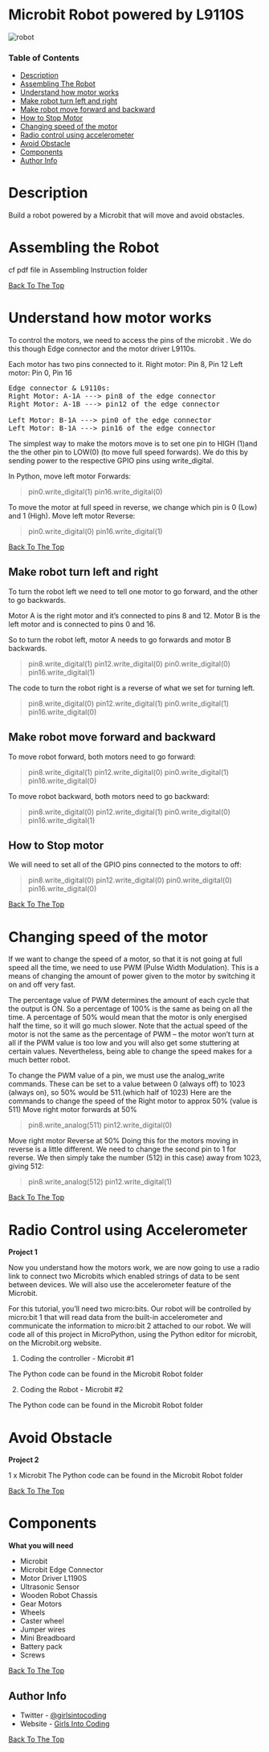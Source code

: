 # Microbit Robot powered by L9110S

<p align="center">

![robot](https://github.com/Helenous/Microbit_Robot/blob/master/Images/Robot.png)
</p>


### Table of Contents

- [Description](#description)
- [Assembling The Robot](#assembling-the-robot)
- [Understand how motor works](#understand-how-motor-works)
- [Make robot turn left and right](#make-robot-turn-left-and-right)
- [Make robot move forward and backward](#make-robot-move-forward-and-backward)
- [How to Stop Motor](#how-to-stop-motor)
- [Changing speed of the motor](#changing-speed-of-the-motor)
- [Radio control using accelerometer](#radio-control-using-accelerometer)
- [Avoid Obstacle](#avoid-obstacle)
- [Components](#components)
- [Author Info](#author-info)

# Description
Build a robot powered by a Microbit that will move and avoid obstacles.

# Assembling the Robot

cf pdf file in Assembling Instruction folder

[Back To The Top](#Microbit-Robot-powered-by-L9110S)

# Understand how motor works

To control the motors, we need to access the pins of the microbit . We do this though Edge connector and the motor driver L9110s.

Each motor has two pins connected to it. 
Right motor: Pin 8, Pin 12
Left motor: Pin 0, Pin 16 

<pre>
Edge connector & L9110s:
Right Motor: A-1A ---> pin8 of the edge connector
Right Motor: A-1B ---> pin12 of the edge connector

Left Motor: B-1A ---> pin0 of the edge connector
Left Motor: B-1A ---> pin16 of the edge connector
</pre>

The simplest way to make the motors move is to set one pin to HIGH (1)and the the other pin to LOW(0) (to move full speed forwards). We do this by sending power to the respective GPIO pins using write_digital. 
 
In Python, move left motor Forwards: 
> pin0.write_digital(1) 
> pin16.write_digital(0)

To move the motor at full speed in reverse, we change which pin is 0 (Low) and 1 (High). 
Move left motor Reverse:
> pin0.write_digital(0) 
> pin16.write_digital(1) 

[Back To The Top](#Microbit-Robot-powered-by-L9110S)

## Make robot turn left and right
To turn the robot left we need to tell one motor to go forward, and the other to go backwards. 

Motor A is the right motor and it’s connected to pins 8 and 12. 
Motor B is the left motor and is connected to pins 0 and 16.  

So to turn the robot left, motor A needs to go forwards and motor B backwards. 
> pin8.write_digital(1)
> pin12.write_digital(0)
> pin0.write_digital(0)
> pin16.write_digital(1)

The code to turn the robot right is a reverse of what we set for turning left. 
> pin8.write_digital(0)
> pin12.write_digital(1)
> pin0.write_digital(1)
> pin16.write_digital(0)

## Make robot move forward and backward
To move robot forward, both motors need to go forward:
> pin8.write_digital(1)
> pin12.write_digital(0)
> pin0.write_digital(1)
> pin16.write_digital(0)

To move robot backward, both motors need to go backward:
> pin8.write_digital(0)
> pin12.write_digital(1)
> pin0.write_digital(0)
> pin16.write_digital(1)

## How to Stop motor
We will need to set all of the GPIO pins connected to the motors to off:
> pin8.write_digital(0)
> pin12.write_digital(0)
> pin0.write_digital(0)
> pin16.write_digital(0)

[Back To The Top](#Microbit-Robot-powered-by-L9110S)

# Changing speed of the motor

If we want to change the speed of a motor, so that it is not going at full speed all the time, we need to use PWM (Pulse Width Modulation). This is a means of changing the amount of power given to the motor by switching it on and off very fast. 

The percentage value of PWM determines the amount of each cycle that the output is ON. So a percentage of 100% is the same as being on all the time. A percentage of 50% would mean that the motor is only energised half the time, so it will go much slower. Note that the actual speed of the motor is not the same as the percentage of PWM – the motor won’t turn at all if the PWM value is too low and you will also get some stuttering at certain values. Nevertheless, being able to change the speed makes for a much better robot.

To change the PWM value of a pin, we must use the analog_write commands. These can be set to a value between 0 (always off) to 1023 (always on), so 50% would be 511.(which half of 1023)
Here are the commands to change the speed of the Right motor to approx 50% (value is 511)
Move right motor forwards at 50%
> pin8.write_analog(511)
> pin12.write_digital(0)
 
Move right motor Reverse at 50%
Doing this for the motors moving in reverse is a little different. We need to change the second pin to 1 for reverse. We then simply take the number (512) in this case) away from 1023, giving 512:
> pin8.write_analog(512)
> pin12.write_digital(1)

[Back To The Top](#Microbit-Robot-powered-by-L9110S)

# Radio Control using Accelerometer 
**Project 1**

Now you understand how the motors work, we are now going to use a radio link to connect two Microbits which enabled strings of data to be sent between devices. We will also use the accelerometer feature of the Microbit.

For this tutorial, you’ll need two micro:bits. Our robot will be controlled by micro:bit 1 that will read data from the built-in accelerometer and communicate the information to micro:bit 2  attached to our robot. We will code all of this project in MicroPython, using the Python editor for microbit, on the Microbit.org website.

1. Coding the controller - Microbit #1

The Python code can be found in the Microbit Robot folder

2. Coding the Robot - Microbit #2

The Python code can be found in the Microbit Robot folder

# Avoid Obstacle 
**Project 2**

1 x Microbit
The Python code can be found in the Microbit Robot folder

[Back To The Top](#Microbit-Robot-powered-by-L9110S)

# Components 
**What you will need**
- Microbit
- Microbit Edge Connector
- Motor Driver L1190S
- Ultrasonic Sensor
- Wooden Robot Chassis
- Gear Motors
- Wheels
- Caster wheel
- Jumper wires
- Mini Breadboard
- Battery pack
- Screws

[Back To The Top](#Microbit-Robot-powered-by-L9110S)

## Author Info

- Twitter - [@girlsintocoding](https://twitter.com/girlsintocoding)
- Website - [Girls Into Coding](https://girlsintocoding.com)

[Back To The Top](#Microbit-Robot-powered-by-L9110S)
